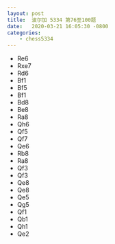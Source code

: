 ```yaml
---
layout: post
title:  波尔加 5334 第76至100题
date:   2020-03-21 16:05:30 -0800
categories: 
    - chess5334
---
```

+ Re6
+ Rxe7
+ Rd6
+ Bf1
+ Bf5
+ Bf1
+ Bd8
+ Be8
+ Ra8
+ Qh6
+ Qf5
+ Qf7
+ Qe6
+ Rb8
+ Ra8
+ Qf3
+ Qf3
+ Qe8
+ Qe8
+ Qe5
+ Qg5
+ Qf1
+ Qb1
+ Qh1
+ Qe2
